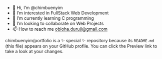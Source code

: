 - 👋 Hi, I’m @chimbuenyim
- 👀 I’m interested in FullStack Web Development
- 🌱 I’m currently learning C programming
- 💞️ I’m looking to collaborate on Web Projects
- 📫 How to reach me obioha.duruji@gmail.com


chimbuenyim/portfolio is a ✨ special ✨ repository because its `README.md` (this file) appears on your GitHub profile.
You can click the Preview link to take a look at your changes.

